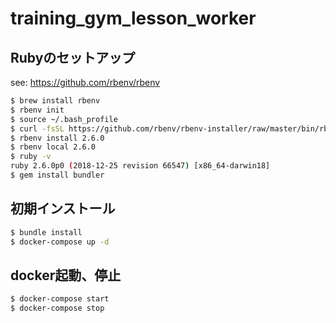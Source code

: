 # training_gym_lesson_worker

## Rubyのセットアップ

see: https://github.com/rbenv/rbenv
```bash
$ brew install rbenv
$ rbenv init
$ source ~/.bash_profile
$ curl -fsSL https://github.com/rbenv/rbenv-installer/raw/master/bin/rbenv-doctor | bash
$ rbenv install 2.6.0
$ rbenv local 2.6.0
$ ruby -v
ruby 2.6.0p0 (2018-12-25 revision 66547) [x86_64-darwin18]
$ gem install bundler
```

## 初期インストール

```bash
$ bundle install
$ docker-compose up -d
```

## docker起動、停止

```bash
$ docker-compose start
$ docker-compose stop
```
